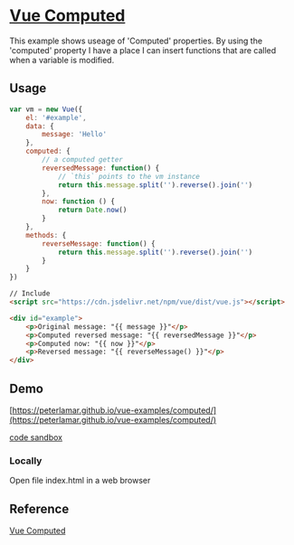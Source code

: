 # [Vue Computed](https://vuejs.org/v2/guide/computed.html)

This example shows useage of 'Computed' properties. By using the 'computed' property I have a place I can insert functions that are called when a variable is modified.

## Usage

```javascript
var vm = new Vue({
    el: '#example',
    data: {
        message: 'Hello'
    },
    computed: {
        // a computed getter
        reversedMessage: function() {
            // `this` points to the vm instance
            return this.message.split('').reverse().join('')
        },
        now: function () {
            return Date.now()
        }
    },
    methods: {
        reverseMessage: function() {
            return this.message.split('').reverse().join('')
        }
    }
})
```

```html
// Include 
<script src="https://cdn.jsdelivr.net/npm/vue/dist/vue.js"></script>

<div id="example">
    <p>Original message: "{{ message }}"</p>
    <p>Computed reversed message: "{{ reversedMessage }}"</p>
    <p>Computed now: "{{ now }}"</p>
    <p>Reversed message: "{{ reverseMessage() }}"</p>
</div>
```

## Demo

[https://peterlamar.github.io/vue-examples/computed/](https://peterlamar.github.io/vue-examples/computed/)

[code sandbox](https://codesandbox.io/s/zk8jz7w84l) 

### Locally

Open file index.html in a web browser

## Reference

[Vue Computed](https://vuejs.org/v2/guide/computed.html)